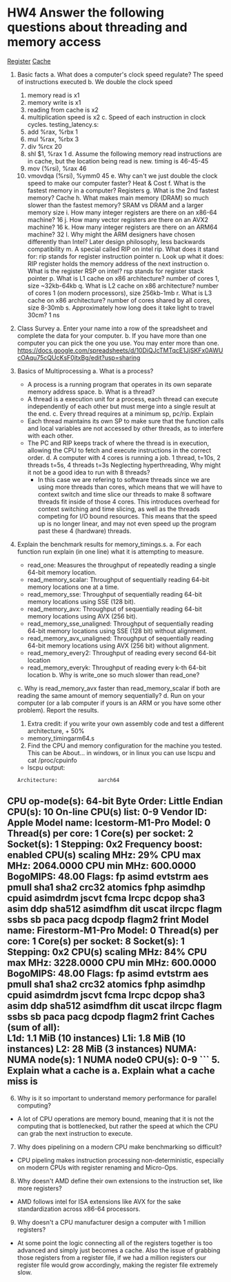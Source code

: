 # HW4 Answer the following questions about threading and memory access

[Register](https://en.wikipedia.org/wiki/Processor_register)
[Cache](https://en.wikipedia.org/wiki/Cache_(computing))

1. Basic facts
    a. What does a computer's clock speed regulate? The speed of instructions executed
    b. We double the clock speed
      1. memory read is x1
      2. memory write is x1
      3. reading from cache is x2
      4. multiplication speed is x2
    c. Speed of each instruction in clock cycles.
    testing_latency.s:
      1. add %rax, %rbx 1
      2. mul %rax, %rbx 3
      3. div %rcx       20
      4. shl $1, %rax   1
    d. Assume the following memory read instructions are in cache,
       but the location being read is new. timing is 46-45-45
      1. mov (%rsi), %rax       46
      2. vmovdqa (%rsi), %ymm0  45
    e. Why can't we just double the clock speed to make our computer faster? Heat & Cost
    f. What is the fastest memory in a computer? Registers
    g. What is the 2nd fastest memory? Cache
    h. What makes main memory (DRAM) so much slower than the fastest memory? SRAM vs DRAM and a larger memory size
    i. How many integer registers are there on an x86-64 machine? 16
    j. How many vector registers are there on an AVX2 machine? 16
    k. How many integer registers are there on an ARM64 machine? 32
    l. Why might the ARM designers have chosen differently than Intel? Later design philosophy, less backwards compatibility
    m. A special called RIP on intel rip. What does it stand for: rip stands for register instruction pointer 
    n. Look up what it does: RIP register holds the memory address of the next instruction
    o. What is the register RSP on intel? rsp stands for register stack pointer
    p. What is L1 cache on x86 architecture? number of cores 1, size ~32kb-64kb
    q. What is L2 cache on x86 architecture? number of cores 1 (on modern processors), size 256kb-1mb
    r. What is L3 cache on x86 architecture? number of cores shared by all cores, size 8-30mb
    s. Approximately how long does it take light to travel 30cm? 1 ns

2. Class Survey
   a. Enter your name into a row of the spreadsheet and complete the data for your computer.
   b. If you have more than one computer you can pick the one you use. You may enter more than one.
https://docs.google.com/spreadsheets/d/10DiQJcTMTqcE1JjSKFx0AWUcOAqu75cQUcKsF0jtxBg/edit?usp=sharing

2. Basics of Multiprocessing
    a. What is a process?
    - A process is a running program that operates in its own separate memory address space.
    b. What is a thread?
    - A thread is a execution unit for a process, each thread can execute independently of each other but must merge into a single result at the end.
    c. Every thread requires at a minimum sp, pc/rip. Explain
    - Each thread maintains its own SP to make sure that the function calls and local variables are not accessed by other threads, as to interfere with each other.
    - The PC and RIP keeps track of where the thread is in execution, allowing the CPU to fetch and execute instructions in the correct order.
    d. A computer with 4 cores is running a job.
       1 thread, t=10s, 2 threads t=5s, 4 threads t=3s
       Neglecting hyperthreading, Why might it not be a good idea to run with 8 threads? 
      - In this case we are refering to software threads since we are using more threads than cores, which means that we will have to context switch and time slice our threads to make 8 software threads fit inside of those 4 cores. This introduces overhead for context switching and time slicing, as well as the threads competing for I/O bound resources. This means that the speed up is no longer linear, and may not even speed up the program past these 4 (hardware) threads. 


3. Explain the benchmark results for memory_timings.s.
   a. For each function run explain (in one line) what it is attempting to measure.
   - read_one: Measures the throughput of repeatedly reading a single 64-bit memory location.
   - read_memory_scalar: Throughput of sequentially reading 64-bit memory locations one at a time.
   - read_memory_sse: Throughput of sequentially reading 64-bit memory locations using SSE (128 bit).
   - read_memory_avx: Throughput of sequentially reading 64-bit memory locations using AVX (256 bit).
   - read_memory_sse_unaligned: Throughput of sequentially reading 64-bit memory locations using SSE (128 bit) without alignment.
   - read_memory_avx_unaligned: Throughput of sequentially reading 64-bit memory locations using AVX (256 bit) without alignment.
   - read_memory_every2: Throughput of reading every second 64-bit location
   - read_memory_everyk: Throughput of reading every k-th 64-bit location
   b. Why is write_one so much slower than read_one?

   c. Why is read_memory_avx faster than read_memory_scalar if both are reading the same amount of memory sequentially?
   d. Run on your computer (or a lab computer if yours is an ARM or you have some other problem). Report the results.
     1. Extra credit: if you write your own assembly code and test a different architecture, + 50%
     - memory_timingarm64.s
     2. Find the CPU and memory configuration for the machine you tested. This can be About... in windows, or in linux you can use lscpu and cat /proc/cpuinfo
     - lscpu output: 
     ```
     Architecture:             aarch64
  CPU op-mode(s):         64-bit
  Byte Order:             Little Endian
CPU(s):                   10
  On-line CPU(s) list:    0-9
Vendor ID:                Apple
  Model name:             Icestorm-M1-Pro
    Model:                0
    Thread(s) per core:   1
    Core(s) per socket:   2
    Socket(s):            1
    Stepping:             0x2
    Frequency boost:      enabled
    CPU(s) scaling MHz:   29%
    CPU max MHz:          2064.0000
    CPU min MHz:          600.0000
    BogoMIPS:             48.00
    Flags:                fp asimd evtstrm aes pmull sha1 sha2 crc32 atomics fphp asimdhp cpuid asimdrdm jscvt fcma lrcpc dcpop sha3 asim
                          ddp sha512 asimdfhm dit uscat ilrcpc flagm ssbs sb paca pacg dcpodp flagm2 frint
  Model name:             Firestorm-M1-Pro
    Model:                0
    Thread(s) per core:   1
    Core(s) per socket:   8
    Socket(s):            1
    Stepping:             0x2
    CPU(s) scaling MHz:   84%
    CPU max MHz:          3228.0000
    CPU min MHz:          600.0000
    BogoMIPS:             48.00
    Flags:                fp asimd evtstrm aes pmull sha1 sha2 crc32 atomics fphp asimdhp cpuid asimdrdm jscvt fcma lrcpc dcpop sha3 asim
                          ddp sha512 asimdfhm dit uscat ilrcpc flagm ssbs sb paca pacg dcpodp flagm2 frint
Caches (sum of all):      
  L1d:                    1.1 MiB (10 instances)
  L1i:                    1.8 MiB (10 instances)
  L2:                     28 MiB (3 instances)
NUMA:                     
  NUMA node(s):           1
  NUMA node0 CPU(s):      0-9
     ```
5. Explain what a cache is
   a. Explain what a cache miss is
   - 

6. Why is it so important to understand memory performance for parallel computing?
- A lot of CPU operations are memory bound, meaning that it is not the computing that is bottlenecked, but rather the speed at which the CPU can grab the next instruction to execute.
7. Why does pipelining on a modern CPU make benchmarking so difficult?
- CPU pipeling makes instruction processing non-deterministic, especially on modern CPUs with register renaming and Micro-Ops.
8. Why doesn't AMD define their own extensions to the instruction set, like more registers?
- AMD  follows intel for ISA extensions like AVX for the sake standardization across x86-64 processors. 
9. Why doesn't a CPU manufacturer design a computer with 1 million registers?
- At some point the logic connecting all of the registers together is too advanced and simply just becomes a cache. Also the issue of grabbing those registers from a register file, if we had a million registers our register file would grow accordingly, making the register file extremely slow. 
